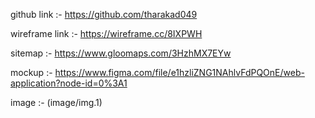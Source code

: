 github link :- https://github.com/tharakad049

wireframe link :- https://wireframe.cc/8IXPWH

sitemap :- https://www.gloomaps.com/3HzhMX7EYw

mockup :- https://www.figma.com/file/e1hzliZNG1NAhlvFdPQOnE/web-application?node-id=0%3A1

image :- (image/img.1)
